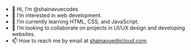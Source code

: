 - 👋 Hi, I’m @shainavuecodes
- 👀 I’m interested in web development.
- 🌱 I’m currently learning HTML, CSS, and JavaScript.
- 💞️ I’m looking to collaborate on projects in UI/UX design and developing websites.
- 📫 How to reach me by email at shainavue@icloud.com.

<!---
shainavuedev/shainavuedev is a ✨ special ✨ repository because its `README.md` (this file) appears on your GitHub profile.
You can click the Preview link to take a look at your changes.
--->
